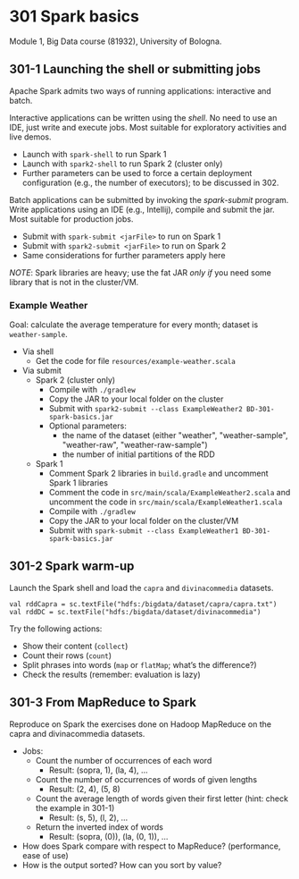 # 301 Spark basics

Module 1, Big Data course (81932), University of Bologna.

## 301-1 Launching the shell or submitting jobs

Apache Spark admits two ways of running applications: interactive and batch.

Interactive applications can be written using the *shell*. 
No need to use an IDE, just write and execute jobs. 
Most suitable for exploratory activities and live demos.

- Launch with ```spark-shell``` to run Spark 1
- Launch with ```spark2-shell``` to run Spark 2 (cluster only)
- Further parameters can be used to force a certain deployment configuration (e.g., the number of executors); to be discussed in 302.

Batch applications can be submitted by invoking the *spark-submit* program. 
Write applications using an IDE (e.g., Intellij), compile and submit the jar. 
Most suitable for production jobs.

- Submit with ```spark-submit <jarFile>``` to run on Spark 1
- Submit with ```spark2-submit <jarFile>``` to run on Spark 2
- Same considerations for further parameters apply here

*NOTE*: Spark libraries are heavy; use the fat JAR *only if* you need some library that is not in the cluster/VM.

### Example Weather

Goal: calculate the average temperature for every month; dataset is ```weather-sample```.

- Via shell
  - Get the code for file ```resources/example-weather.scala```
- Via submit
  - Spark 2 (cluster only)
    - Compile with ```./gradlew```
    - Copy the JAR to your local folder on the cluster
    - Submit with ```spark2-submit --class ExampleWeather2 BD-301-spark-basics.jar```
    - Optional parameters:
      - the name of the dataset (either "weather", "weather-sample", "weather-raw", "weather-raw-sample")
      - the number of initial partitions of the RDD  
  - Spark 1
    - Comment Spark 2 libraries in ```build.gradle``` and uncomment Spark 1 libraries
    - Comment the code in ```src/main/scala/ExampleWeather2.scala``` and uncomment 
    the code in ```src/main/scala/ExampleWeather1.scala```
    - Compile with ```./gradlew```
    - Copy the JAR to your local folder on the cluster/VM
    - Submit with ```spark-submit --class ExampleWeather1 BD-301-spark-basics.jar```

## 301-2 Spark warm-up

Launch the Spark shell and load the ```capra``` and ```divinacommedia``` datasets.

```
val rddCapra = sc.textFile("hdfs:/bigdata/dataset/capra/capra.txt")
val rddDC = sc.textFile("hdfs:/bigdata/dataset/divinacommedia")
```

Try the following actions:
- Show their content (```collect```)
- Count their rows (```count```)
- Split phrases into words (```map``` or ```flatMap```; what’s the difference?)
- Check the results (remember: evaluation is lazy)

## 301-3 From MapReduce to Spark

Reproduce on Spark the exercises done on Hadoop MapReduce on the capra and divinacommedia datasets.

- Jobs:
  - Count the number of occurrences of each word
    - Result: (sopra, 1), (la, 4), …
  - Count the number of occurrences of words of given lengths
    - Result: (2, 4), (5, 8)
  - Count the average length of words given their first letter (hint: check the example in 301-1)
    - Result: (s, 5), (l, 2), …
  - Return the inverted index of words
    - Result: (sopra, (0)), (la, (0, 1)), …
- How does Spark compare with respect to MapReduce? (performance, ease of use)
- How is the output sorted? How can you sort by value?
